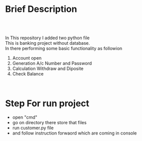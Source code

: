 <p><h1> Brief Description </h1></p><br>
<br>
<p>In This repository I added two python file<br>
This is banking project without database.<br>
In there performing some basic functionality as followion
<ol>
    <li>Account open</li>
    <li>Generation A/c Number and Password</li>
    <li>Calculation Withdraw and Diposite</li>
    <li>Check Balance</li>
</ol>    
<br>
<h1>Step For run project </h1>
<ul>
    <li>open "cmd"</li>
    <li>go on directory there store that files</li>
    <li>run customer.py file</li>
    <li>and follow instruction forwaord which are coming in console</li>
</ul>
</p>
